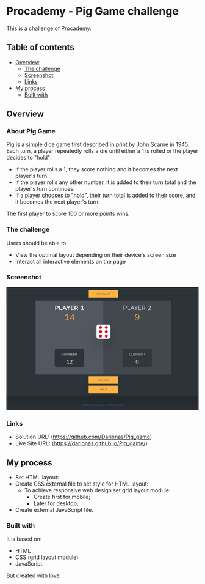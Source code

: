 # Procademy - Pig Game challenge

This is a challenge of [Procademy](https://www.youtube.com/watch?v=WfC63i5LZXA&list=PL1BztTYDF-QMThfarnu3KvxVwiLKAFbsK).


## Table of contents

- [Overview](#overview)
  - [The challenge](#the-challenge)
  - [Screenshot](#screenshot)
  - [Links](#links)
- [My process](#my-process)
  - [Built with](#built-with)


## Overview

### About Pig Game

Pig is a simple dice game first described in print by John Scarne in 1945. 
Each turn, a player repeatedly rolls a die until either a 1 is rolled or the player decides to "hold":

- If the player rolls a 1, they score nothing and it becomes the next player's turn.
- If the player rolls any other number, it is added to their turn total and the player's turn continues.
- If a player chooses to "hold", their turn total is added to their score, and it becomes the next player's turn.

The first player to score 100 or more points wins.

### The challenge

Users should be able to:

- View the optimal layout depending on their device's screen size
- Interact all interactive elements on the page

### Screenshot

![Pig Game](pig_game.jpg)

### Links

- Solution URL: (https://github.com/Darionas/Pig_game)
- Live Site URL: (https://darionas.github.io/Pig_game/)

## My process

* Set HTML layout:
* Create CSS external file to set style for HTML layout:
  * To achieve responsive web design set grid layout module:
     * Create first for mobile;
     * Later for desktop;
* Create external JavaScript file.

### Built with

It is based on:

- HTML
- CSS (grid layout module)
- JavaScript

But created with love.

